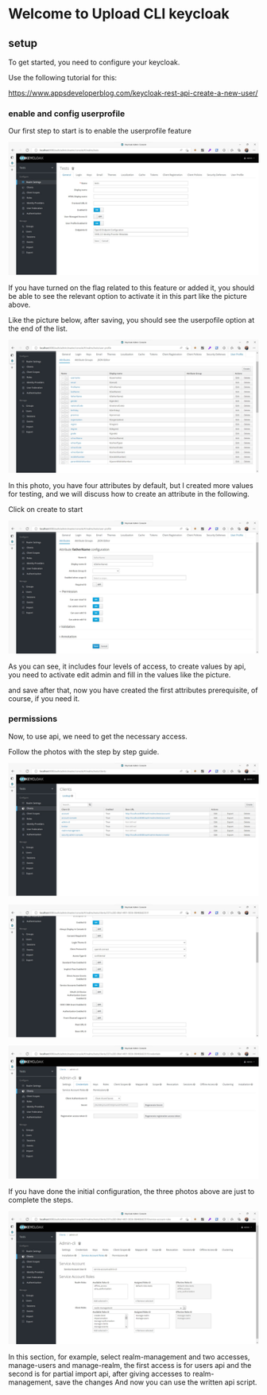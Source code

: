 # Welcome to Upload CLI keycloak

## setup

To get started, you need to configure your keycloak.

Use the following tutorial for this:

https://www.appsdeveloperblog.com/keycloak-rest-api-create-a-new-user/

### enable and config userprofile

Our first step to start is to enable the userprofile feature

![userprofile](./docs/assets/images/realm-settings/realm-settings-userprofile.jpg "userprofile")

If you have turned on the flag related to this feature or added it, you should be able to see the relevant option to activate it in this part like the picture above.

Like the picture below, after saving, you should see the userpofile option at the end of the list.

![userprofile-profileeditor](./docs/assets/images/realm-settings/realm-settings-userprofile-attributes.jpg "userprofile-profileeditor")

In this photo, you have four attributes by default, but I created more values for testing, and we will discuss how to create an attribute in the following.

Click on create to start

![userprofile-profileconfiguration](./docs/assets/images/realm-settings/realm-settings-userprofile-attributes-options.jpg "userprofile-profileconfiguration")

As you can see, it includes four levels of access, to create values by api, you need to activate edit admin and fill in the values like the picture.

and save after that, now you have created the first attributes prerequisite, of course, if you need it.

### permissions

Now, to use api, we need to get the necessary access.

Follow the photos with the step by step guide.

![clients-admin-cli](./docs/assets/images/clients/clients-admin-cli.jpg "clients-admin-cli")

![clients-admin-cli-enable-sae](./docs/assets/images/clients/clients-admin-cli-enabled-sae.jpg "clients-admin-cli-enable-sae")

![clients-admin-cli-credentials](./docs/assets/images/clients/clients-admin-cli-credentials.jpg "clients-admin-cli-credentials")

If you have done the initial configuration, the three photos above are just to complete the steps.

![clients-admin-cli-serviceaccountroles](./docs/assets/images/clients/clients-admin-cli-serviceaccountroles.jpg "clients-admin-cli-serviceaccountroles")

In this section, for example, select realm-management and two accesses, manage-users and manage-realm, the first access is for users api and the second is for partial import api, after giving accesses to realm-management, save the changes And now you can use the written api script.